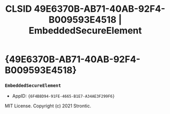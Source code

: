 ﻿---
title: "CLSID 49E6370B-AB71-40AB-92F4-B009593E4518 | EmbeddedSecureElement"
excerpt: What is COM-Object CLSID 49E6370B-AB71-40AB-92F4-B009593E4518?
---

# {49E6370B-AB71-40AB-92F4-B009593E4518}

### `EmbeddedSecureElement`
* AppID: `{6F4B8D94-91FE-4665-B1E7-A34AE3F299F6}`

MIT License. Copyright (c) 2021 Strontic.


